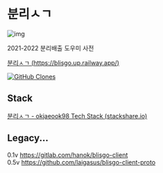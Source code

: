 # 분리ㅅㄱ
![img](https://github.com/laigasus/blisgo/blob/master/src/main/resources/static/assets/img/favicon/180x180.png?raw=true)

2021-2022 분리배출 도우미 사전

[분리ㅅㄱ (https://blisgo.up.railway.app/)](https://blisgo.up.railway.app/)

[![GitHub Clones](https://img.shields.io/badge/dynamic/json?color=success&label=Clone&query=count&url=https://gist.githubusercontent.com/laigasus/ed00f914d00b38c2f0c82c7397e22989/raw/clone.json&logo=github)](https://github.com/laigasus/blisgo)

## Stack


[분리ㅅㄱ - okjaeook98 Tech Stack (stackshare.io)](https://stackshare.io/okjaeook98/bunrisg)


## Legacy...
0.1v https://gitlab.com/hanok/blisgo-client <br>
0.5v https://github.com/laigasus/blisgo-client-proto <br>

